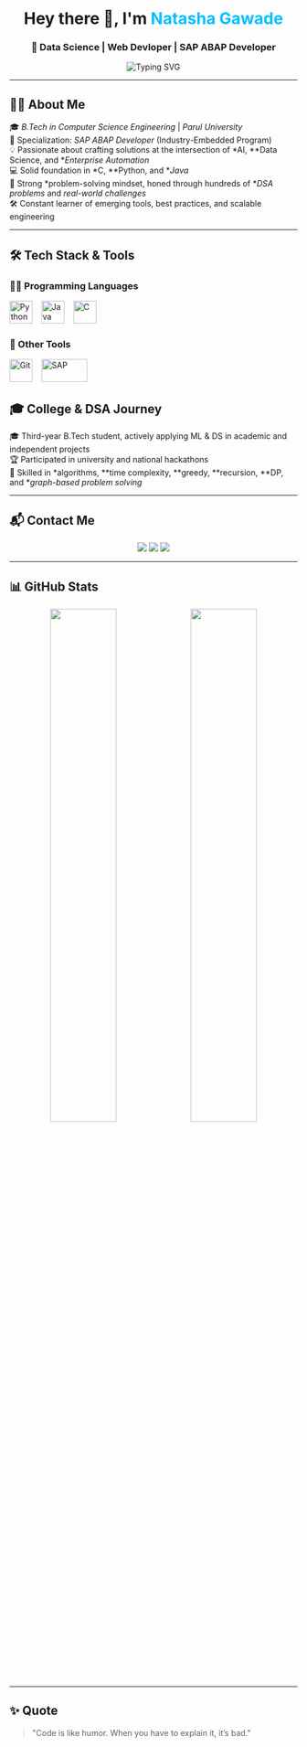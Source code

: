 <h1 align="center">Hey there 👋, I'm <span style="color:#00BFFF">Natasha Gawade</span></h1>
<h3 align="center">🚀 Data Science | Web Devloper | SAP ABAP Developer </h3>

<p align="center">
  <img src="https://readme-typing-svg.herokuapp.com?font=Fira+Code&size=20&pause=1000&color=00F7FF&center=true&vCenter=true&width=600&lines=Transforming+data+into+insights.;Engineering+AI-powered+solutions.;Solving+real-world+problems+with+ML.;Crafting+enterprise+tools+with+SAP+ABAP" alt="Typing SVG" />
</p>

---

## 👨‍💻 About Me

🎓 *B.Tech in Computer Science Engineering* | *Parul University*  
🎯 Specialization: *SAP ABAP Developer* (Industry-Embedded Program)  
💡 Passionate about crafting solutions at the intersection of *AI, **Data Science, and **Enterprise Automation*   
💻 Solid foundation in *C, **Python, and **Java*  
🧠 Strong *problem-solving mindset, honed through hundreds of **DSA problems* and *real-world challenges*  
🛠 Constant learner of emerging tools, best practices, and scalable engineering  

---

## 🛠 Tech Stack & Tools

### 👨‍💻 Programming Languages
<p align="left">
  <img src="https://cdn.jsdelivr.net/gh/devicons/devicon/icons/python/python-original.svg" height="40" width="40" alt="Python" />
  &nbsp;&nbsp;
  <img src="https://cdn.jsdelivr.net/gh/devicons/devicon/icons/java/java-original.svg" height="40" width="40" alt="Java" />
  &nbsp;&nbsp;
  <img src="https://cdn.jsdelivr.net/gh/devicons/devicon/icons/c/c-original.svg" height="40" width="40" alt="C" />
</p>



### 🧰 Other Tools
<p align="left">
  <img src="https://cdn.jsdelivr.net/gh/devicons/devicon/icons/git/git-original.svg" height="40" width="40" alt="Git" />
  &nbsp;&nbsp;
  <img src="https://upload.wikimedia.org/wikipedia/commons/5/59/SAP_2011_logo.svg" height="40" width="80" alt="SAP" />
</p>



## 🎓 College & DSA Journey

🎓 Third-year B.Tech student, actively applying ML & DS in academic and independent projects  
🏆 Participated in university and national hackathons  
🧠 Skilled in *algorithms, **time complexity, **greedy, **recursion, **DP, and **graph-based problem solving*

---

## 📬 Contact Me

<p align="center">
  <a href="mailto:natashagawade2005@gmail.com"><img src="https://img.shields.io/badge/email-@natashagawade2005-blue?style=flat&logo=gmail&logoColor=white" /></a>
  <a href="https://www.linkedin.com/in/natashagawade/"><img src="https://img.shields.io/badge/linkedin-Profile-blue?style=flat&logo=linkedin" /></a>
  <a href="https://github.com/Natashagawade"><img src="https://img.shields.io/github/followers/jituchoudhary367?label=Follow&style=social" /></a>
</p>

---

## 📊 GitHub Stats

<p align="center">
  <img src="https://github-readme-stats.vercel.app/api?username=jituchoudhary367&show_icons=true&theme=tokyonight&hide_title=true&hide_border=true" width="48%" />
  <img src="https://github-readme-streak-stats.herokuapp.com?user=jituchoudhary367&theme=tokyonight&hide_border=true" width="48%" />
</p>

---

## ✨ Quote

> "Code is like humor. When you have to explain it, it’s bad."
